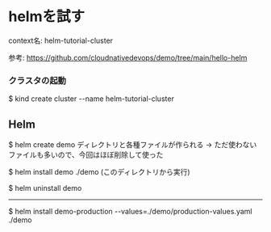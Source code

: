 # helmを試す
context名: helm-tutorial-cluster

参考: https://github.com/cloudnativedevops/demo/tree/main/hello-helm

### クラスタの起動
$ kind create cluster --name helm-tutorial-cluster

## Helm

$ helm create demo
ディレクトリと各種ファイルが作られる
-> ただ使わないファイルも多いので、今回はほぼ削除して使った


$ helm install demo ./demo
(このディレクトリから実行)

$ helm uninstall demo

---
$ helm install demo-production --values=./demo/production-values.yaml ./demo


